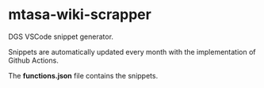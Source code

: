 # mtasa-wiki-scrapper
DGS VSCode snippet generator.

Snippets are automatically updated every month with the implementation of Github Actions.

The <b>functions.json</b> file contains the snippets.
